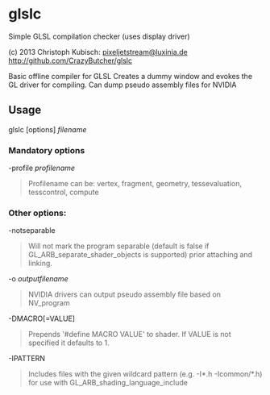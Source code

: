 glslc
=====

Simple GLSL compilation checker (uses display driver)

(c) 2013 Christoph Kubisch: pixeljetstream@luxinia.de
http://github.com/CrazyButcher/glslc

Basic offline compiler for GLSL
Creates a dummy window and evokes the GL driver for compiling.
Can dump pseudo assembly files for NVIDIA

Usage
-----

glslc [options] *filename*

### Mandatory options

-profile *profilename*

> Profilename can be: vertex, fragment, geometry, tessevaluation, tesscontrol, compute

### Other options:

-notseparable

> Will not mark the program separable (default is false if GL_ARB_separate_shader_objects is supported) prior attaching and linking.

-o *outputfilename*

> NVIDIA drivers can output pseudo assembly file based on NV_program

-DMACRO[=VALUE]
  
> Prepends '#define MACRO VALUE' to shader. If VALUE is not specified it defaults to 1.

-IPATTERN

> Includes files with the given wildcard pattern (e.g. -I*.h -Icommon/*.h) for use with GL_ARB_shading_language_include

